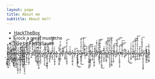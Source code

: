 ```yaml
---
layout: page
title: About me
subtitle: About me?!
---
```


- [HackTheBox](https://app.hackthebox.com/profile/110663)
- I rock a great mustache
- I go by FancySauce

D̸̡̢͈͕̲̙̰̗̟̤͖̗̣̮̱͗̌̂̈́ȋ̷͙̯͍͉͓̐́̀͊̈͐̋̊̚̚̕͝͠v̵̢̧̼̘̮̩̮̫̀̾̄̒̈́̾̄͜ͅͅi̷̢̘̩̙͈̠̥̰̫̬͈̪̘͐̎̍͊̿̎̈́͌͑͐̈̽͆̚͝d̶̺͙̫̺͈̮̫̝̒̌̈́̽̆̇͆̈́͋͒̍e̶̟͐͊̀̓̈ ̵̡̞͚̘͍̗̮̮͎̠̦͋͛̄͌̀́̂́͠ͅȇ̵̪̦̖̯͙̲̹͌̂͑̊̍á̷̧̛̰̯̝̣͍̦̪͍͙̋̄̈́͜͠c̸̢̧͍̻͎̝̙̰͂̿̑̆̈͂͊͐͌̔̾̕h̶̡͕̝̭͚͎͕͚͙̊̋̋̓̑̏̆͛̈̕ͅ ̴̨͕͖̀̃̀́̃̅͛͛̎̅̌͘͘͝͠ḓ̷͑̐̄̈͊͆͒͋̄̈́̎͘̕͠i̴̛̼͂̅̒̈́͛͑̊͠f̵̢͙̪̗̥̭̪̐̆̍̐́͋̒͗͝f̵̡̳̲̣̘̝̰̼̲̥̥͆̍̿̄ͅi̸̢̧̨͓̙͕͚̼̮͔̫̖̩̠̻͆̈́̊̉́͑̾̌̔̂͒̋̏͛ç̶̪̯͎̝̼̪̫͉͉͒̒̒͊̔̅͌̋͂̊͒̑̿̽u̷̬̲̙͐l̷̢̢̲̙͓͉̫̹̗̮̩̈͆̓̓̒͆͜ṯ̴̩́̍͂̽͆̓͐̏ͅͅy̴̪̲̬̘̬͉̘̺͇͉̰͇͕͕͌̀̽͑̌͂̃̚̕͝͝͝ ̶̡̝̦͚̮͙̬̝̏̍͊͛̒ḯ̸̹̪̹̙n̴̝͍̺̹̪̉̅̍̋̓̉̉͑̉̿͋̃̚͠ţ̵̥͓͔̰̞̝̲͓͙̥̽̀͛̆̀o̶̯͚̟̐ ̴̜͈͕̫̻͍̪͔͈̼̪͑̌̇̄̑̒a̶̢̨̛͉̲̤̲̣͗̏̎̒͗̿̓͗͒ͅṣ̸̡̊̎̿̚͠͝ ̷̢̡͇͚̤̃̈́͂͘m̶̛̩͔͉̩͍̤͚͙̺͔͊̃̀̾͑͐̒̈͋̈̊͝a̵͎͌̇̉͗͒͘n̶͉̼̙̲̠̰̠̻̜͔̬̤̽͒y̴̹̜͊͛̐͠ ̴̬͍̰̼̬̯̟͉̥͈̘̥͑̾̚͜͜p̷̨̣̟͎̺͚̬͇͛͝ą̶̳̳̺͖̮̬͓̩̱͋̀̓̓͂͒̔̄̔̀̿̕͜͠r̷̒̓͆͒̃́̌̇͒̽̈́̽͘͝ͅt̷̺̘̠͙̓̏͊̇̿̎̀̚s̵͇̀̒́̋͑̄ ̵͉̝͎̞̟͓͔͇̹͔̞̥̪̘͆̈́͒̀̃̕͝͠ā̸̜̹̹̩͚͇̳͚͓̩̭̟̄͋̀͒͑̈̚͝ͅŝ̴̡̳̦͙̮̥̍̇̒̿͘ ̷̡̣̲̗̦͍̹̞̻̜͍͖̽̉̈́ͅȋ̸͕̞̈́̑̽̀̄̇̚s̸̨̛̖̉͂̉̈́̔̈́͌̓́͘ ̵̛̜͓̞̖̫̜̣̌̈̀̽͒͗̃̊̂̇͑͘͝͝f̸̛̞̝̥̳̠̮̤̱̟̲́̄̔͌̉̌̊͊̏̿ͅę̵̰̤͍̟̞̱̯̘̙͎͚̥̺͊͜͝a̶̛̠̣͔̥̲͙̯͗͆͌̂̇͑͘ͅs̵͇͖̲͓̫̣͇͙̈́́̍̽͐͗̿̑̃͠͝͝i̴̯̩̰͋͗̂͗́̍̂̽́̀͗̏̕͘͝ͅb̷̧̧̨̪̣̮̜̫̘͖͔̞̭̜̒̀̏́͒̄̐̈́̊̚̕l̴̡̧͔̗̝͙͓͍̯͔̳̘̑̍͒͒̒̈́̀̾͊̊͊̅͘e̸̯̗̹̞̘̩̝̪̜̔̏̀͗́̑̚ ̸̠̺̏̄̓̓͐̀̅̄͠ͅa̵̧̍͊̊́̍̂͆̐̂͆̿̕͠͝͠n̷̢̛̹̖̙̝̱͎̻̤̟̩̠̘̥̑̈́́̈́̅̕̕͠͠͠͝d̶̞͔̄̉̄̈́̋͂́͛̑͑͘̚͠ ̴̘͖̬̂̿́n̵͇̊͋e̴̜̗͔͕͉͎̲͌̍͜͜c̶͔̦̪͖̥̎̔̏̂̍͐͑̍̀ę̴̼̻͆̓͊̈́͌̇̀͑̋͘̕̚͠͝s̴̖͚̩͍̰͍̣̿̈́̾̓̋͛́̾̔̌͝s̷͔̪͕͙̳̔́̉̔̊̊̋̓̀͆̀̃̏̔͝à̴̳̭̙̜̺́̽͊͐͝r̷͖̜̃̋̐̍̑̈́́̃̋͌́̌̓̕͠y̷̡̧̰̫̩̞̙̭͎̞̭͈̞̳̐̑ͅ ̸̧̛̲̟̠̥̗̤̤̌͆͊̇̓̚͘͝ͅt̴͖̲̳̹͚̮̠͎̩̍̀͂o̸͈͔̪̜̘̝͇͈͂͌̒̈́͋̔ ̴̧̡͚̬̉ŕ̵̤͚̯̭̱̂̀͒͒̀̏̾͌̐̂͌͘ͅͅe̵̢͔̬̹̗͉̐̄̓̎͋̈́̀̒s̶̮̓̀̎̄̌̇͊̿͠o̸̗̣̹̹͖̣̙̖̐̔͆̌͆̐̌͆̓l̷̡̛̙̼̳̺̹̥̟̈̒̂͐͗́̅̀̐̐̏͋̒͝v̴͉̦̪̭̗̮͎̗̼̪͖̹̗̝͛e̶̡͉̖̣̻͉͓̖̰̙͍̹̤̹͊̍͆̇̑̌͋̈́̍͘͝ ̶̡̢̠̈͌̑͂̋͐̊̓̍̇̃̏̕͜͝ǐ̴̢̢̝̖̬̻̲̉͒̔͂̽͗̉́̓̀ͅt̵̛̠͓͉̞̤͎̦̰̝̫̠̬̘̣̲͂͆̉̈̏͒͆́̉̀͠

